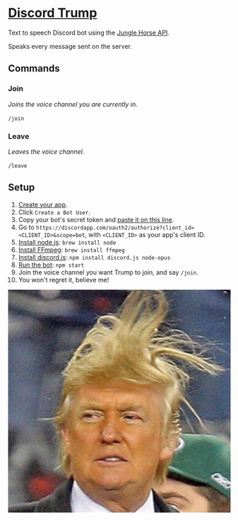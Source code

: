 # [Discord Trump](https://discordapp.com/oauth2/authorize?client_id=484622857041608705&scope=bot)
Text to speech Discord bot using the [Jungle Horse API](http://jungle.horse).

Speaks every message sent on the server.

## Commands
### Join
*Joins the voice channel you are currently in.*

`/join`

### Leave
*Leaves the voice channel.*

`/leave`

## Setup
1. [Create your app](https://discordapp.com/developers/applications/me).
2. Click `Create a Bot User`.
3. Copy your bot's secret token and [paste it on this line](https://github.com/MysteryPancake/Discord-Trump/blob/master/trump.js#L8).
4. Go to `https://discordapp.com/oauth2/authorize?client_id=<CLIENT_ID>&scope=bot`, with `<CLIENT_ID>` as your app's client ID.
5. [Install node.js](https://nodejs.org/en/download): `brew install node`
6. [Install FFmpeg](https://www.ffmpeg.org/download.html): `brew install ffmpeg`
7. [Install discord.js](https://github.com/hydrabolt/discord.js): `npm install discord.js node-opus`
8. [Run the bot](https://github.com/MysteryPancake/Discord-Trump/blob/master/trump.js): `npm start`
9. Join the voice channel you want Trump to join, and say `/join`.
10. You won't regret it, believe me!

![Icon](trump.jpg?raw=true)
